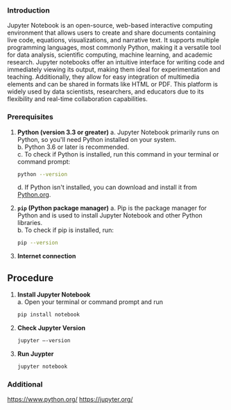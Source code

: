### Introduction
Jupyter Notebook is an open-source, web-based interactive computing environment that allows users to create and share documents containing live code, equations, visualizations, and narrative text. It supports multiple programming languages, most commonly Python, making it a versatile tool for data analysis, scientific computing, machine learning, and academic research. Jupyter notebooks offer an intuitive interface for writing code and immediately viewing its output, making them ideal for experimentation and teaching. Additionally, they allow for easy integration of multimedia elements and can be shared in formats like HTML or PDF. This platform is widely used by data scientists, researchers, and educators due to its flexibility and real-time collaboration capabilities.

### Prerequisites
1. **Python (version 3.3 or greater)**
   a. Jupyter Notebook primarily runs on Python, so you'll need Python installed on your system.  
   b. Python 3.6 or later is recommended.  
   c. To check if Python is installed, run this command in your terminal or command prompt:
   
      ```bash
      python --version
      ```  
   d. If Python isn't installed, you can download and install it from [Python.org](https://www.python.org/).

2. **`pip` (Python package manager)**
   a. Pip is the package manager for Python and is used to install Jupyter Notebook and other Python libraries.  
   b. To check if pip is installed, run:
   
      ```bash
      pip --version
      ```
3. **Internet connection**

## Procedure
1. **Install Jupyter Notebook**  
   a. Open your terminal or command prompt and run
   
   ```bash
   pip install notebook


3. **Check Jupyter Version**

   ```bash
   jupyter –-version

4. **Run Juypter**
   
   ```bash
   jupyter notebook

### Additional 
https://www.python.org/
https://jupyter.org/


